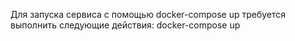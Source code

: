 Для запуска сервиса с помощью docker-compose up требуется выполнить следующие действия:
docker-compose up
